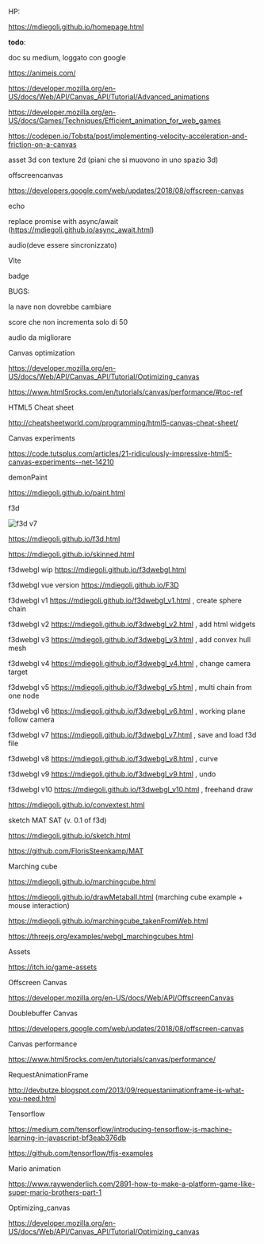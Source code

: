 HP:

https://mdiegoli.github.io/homepage.html

__todo__:

doc su medium, loggato con google

https://animejs.com/

https://developer.mozilla.org/en-US/docs/Web/API/Canvas_API/Tutorial/Advanced_animations

https://developer.mozilla.org/en-US/docs/Games/Techniques/Efficient_animation_for_web_games

https://codepen.io/Tobsta/post/implementing-velocity-acceleration-and-friction-on-a-canvas

asset 3d con texture 2d (piani che si muovono in uno spazio 3d)

offscreencanvas

https://developers.google.com/web/updates/2018/08/offscreen-canvas

echo

replace promise with async/await (https://mdiegoli.github.io/async_await.html)

audio(deve essere sincronizzato)

Vite

badge

BUGS:

la nave non dovrebbe cambiare

score che non incrementa solo di 50

audio da migliorare 

Canvas optimization

https://developer.mozilla.org/en-US/docs/Web/API/Canvas_API/Tutorial/Optimizing_canvas

https://www.html5rocks.com/en/tutorials/canvas/performance/#toc-ref

HTML5 Cheat sheet

http://cheatsheetworld.com/programming/html5-canvas-cheat-sheet/

Canvas experiments

https://code.tutsplus.com/articles/21-ridiculously-impressive-html5-canvas-experiments--net-14210

demonPaint

https://mdiegoli.github.io/paint.html

f3d

![f3d v7](https://mdiegoli.github.io/images/f3dv7.png)

https://mdiegoli.github.io/f3d.html

https://mdiegoli.github.io/skinned.html

f3dwebgl wip https://mdiegoli.github.io/f3dwebgl.html

f3dwebgl vue version https://mdiegoli.github.io/F3D

f3dwebgl v1 https://mdiegoli.github.io/f3dwebgl_v1.html , create sphere chain

f3dwebgl v2 https://mdiegoli.github.io/f3dwebgl_v2.html , add html widgets

f3dwebgl v3 https://mdiegoli.github.io/f3dwebgl_v3.html , add convex hull mesh

f3dwebgl v4 https://mdiegoli.github.io/f3dwebgl_v4.html , change camera target

f3dwebgl v5 https://mdiegoli.github.io/f3dwebgl_v5.html , multi chain from one node

f3dwebgl v6 https://mdiegoli.github.io/f3dwebgl_v6.html , working plane follow camera

f3dwebgl v7 https://mdiegoli.github.io/f3dwebgl_v7.html , save and load f3d file

f3dwebgl v8 https://mdiegoli.github.io/f3dwebgl_v8.html , curve

f3dwebgl v9 https://mdiegoli.github.io/f3dwebgl_v9.html , undo

f3dwebgl v10 https://mdiegoli.github.io/f3dwebgl_v10.html , freehand draw

https://mdiegoli.github.io/convextest.html

sketch MAT SAT (v. 0.1 of f3d)

https://mdiegoli.github.io/sketch.html

https://github.com/FlorisSteenkamp/MAT

Marching cube

https://mdiegoli.github.io/marchingcube.html

https://mdiegoli.github.io/drawMetaball.html (marching cube example + mouse interaction)

https://mdiegoli.github.io/marchingcube_takenFromWeb.html

https://threejs.org/examples/webgl_marchingcubes.html

Assets

https://itch.io/game-assets

Offscreen Canvas

https://developer.mozilla.org/en-US/docs/Web/API/OffscreenCanvas

Doublebuffer Canvas

https://developers.google.com/web/updates/2018/08/offscreen-canvas

Canvas performance

https://www.html5rocks.com/en/tutorials/canvas/performance/

RequestAnimationFrame

http://devbutze.blogspot.com/2013/09/requestanimationframe-is-what-you-need.html

Tensorflow

https://medium.com/tensorflow/introducing-tensorflow-js-machine-learning-in-javascript-bf3eab376db

https://github.com/tensorflow/tfjs-examples

Mario animation

https://www.raywenderlich.com/2891-how-to-make-a-platform-game-like-super-mario-brothers-part-1

Optimizing_canvas

https://developer.mozilla.org/en-US/docs/Web/API/Canvas_API/Tutorial/Optimizing_canvas


